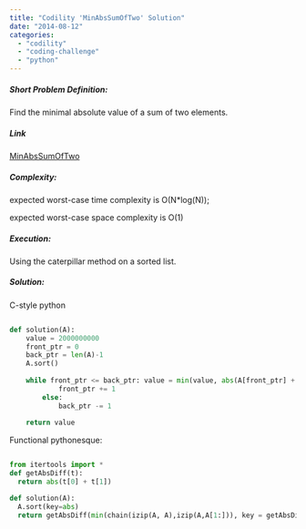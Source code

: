 ```yaml
---
title: "Codility 'MinAbsSumOfTwo' Solution"
date: "2014-08-12"
categories: 
  - "codility"
  - "coding-challenge"
  - "python"
---
```


##### Short Problem Definition:

Find the minimal absolute value of a sum of two elements.

##### Link

[MinAbsSumOfTwo](https://codility.com/demo/take-sample-test/min_abs_sum_of_two)

##### Complexity:

expected worst-case time complexity is O(N\*log(N));

expected worst-case space complexity is O(1)

##### Execution:

Using the caterpillar method on a sorted list.

##### Solution:

C-style python

```python

def solution(A):
    value = 2000000000
    front_ptr = 0
    back_ptr = len(A)-1
    A.sort()
    
    while front_ptr <= back_ptr: value = min(value, abs(A[front_ptr] + A[back_ptr])) if abs(A[front_ptr]) > abs(A[back_ptr]):
            front_ptr += 1
        else:
            back_ptr -= 1
            
    return value
```

Functional pythonesque:

```python

from itertools import *
def getAbsDiff(t):
  return abs(t[0] + t[1])

def solution(A):
  A.sort(key=abs)
  return getAbsDiff(min(chain(izip(A, A),izip(A,A[1:])), key = getAbsDiff))
```
